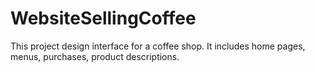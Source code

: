 # WebsiteSellingCoffee
This project design interface for a coffee shop. It includes home pages, menus, purchases, product descriptions.
